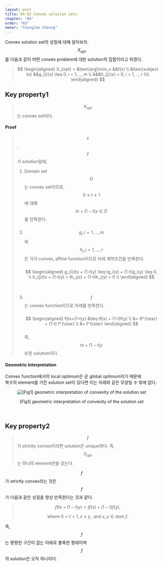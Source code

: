 ```yaml
---
layout: post
title: 04-02 Convex solution sets
chapter: "04"
order: "03"
owner: "YoungJae Choung"
---
```

Convex solution set의 성질에 대해 알아보자. <br>
$$X_{opt}$$를 다음과 같이 어떤 convex problem에 대한 solution의 집합이라고 하겠다.

>$$
\begin{aligned}
X_{opt} = 
&\text{arg}\min_x &&f(x) \\
&\text{subject to} &&g_{i}(x) \leq 0, i = 1, .., m \\
&&&h_{j}(x) = 0, i = 1, .., r  \\\\
\end{aligned}
$$

## Key property1
>$$X_{opt}$$는 convex set이다. 

#### Proof
>$$x$$, $$y$$가 solution일때,
>1. Domain set $$D$$는 convex set이므로, <br>$$0 \le t \le 1$$에 대해 $$tx+ (1-t)y \in D$$를 만족한다.<br><br>
>2. $$g_i, i=1,\dotsc,m$$와 $$h_j, j=1, \dotsc,r$$은 각각 convex, affine function이므로 아래 제약조건을 만족한다. <br><br>
    $$
    \begin{aligned}
       g_{i}(tx + (1-t)y) \leq tg_i(x) + (1-t)g_i(y) \leq 0, \\
       h_{j}(tx + (1-t)y) = th_j(x) + (1-t)h_j(y) = 0 \\
    \end{aligned}
    $$<br><br>
>3. $$f$$는 convex function이므로 아래를 만족한다. <br><br>
    $$
    \begin{aligned}
      f(tx+(1-t)y) &\leq tf(x) + (1-t)f(y) \\ 
      &= tf^{\star} + (1-t) f^{\star} \\ 
      &= f^{\star}
    \end{aligned}
    $$ <br>
    즉, $$tx + (1-t)y$$ 또한 solution이다.

#### Geometric interpretation
Convex function에서의 local optimum은 곧 global optimum이기 때문에 <br>
복수의 element를 가진 solution set이 있다면 이는 아래와 같은 모양일 수 밖에 없다.<br>

<figure class="image" style="align: center;">
<p align="center">
  <img src="{{ site.baseurl }}/img/chapter_img/chapter04/multiple-optima.png" alt="[Fig1] geometric interpretation of convexity of the solution set">
  <figcaption style="text-align: center;">[Fig1] geometric interpretation of convexity of the solution set</figcaption>
</p>
</figure>
<br>

## Key property2
>$$f$$가 strictly convex이라면 solution은 unique하다. 즉, $$X_{opt}$$는 하나의 element만을 갖는다.

$$f$$가 strictly convex라는 것은 $$f$$가 다음과 같은 성질을 항상 만족한다는 것과 같다.<br>
>$$f(tx + (1-t)y) < tf(x) + (1-t)f(y), $$
>
>$$\text{where } 0 < t < 1, x \neq y, \text{ and } x, y \in \text{dom } f.$$

즉, $$f$$는 평평한 구간이 없는 아래로 볼록한 형태이며 $$f$$의 solution은 오직 하나이다.
